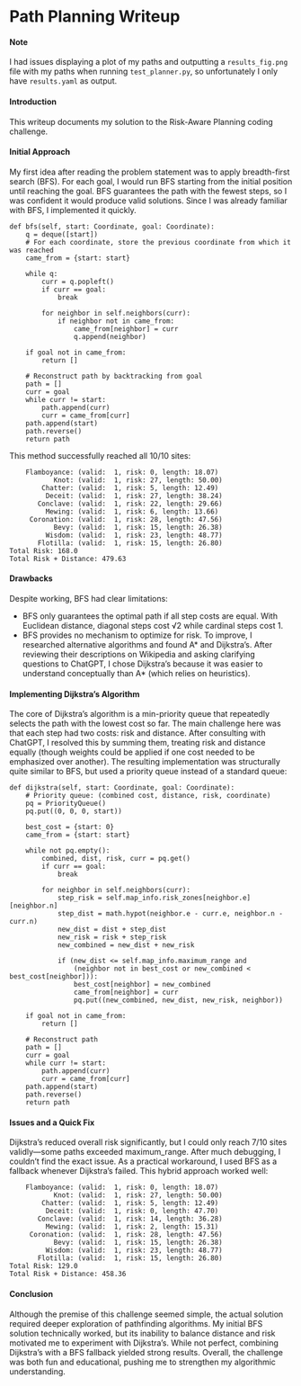 # Path Planning Writeup

#### Note
I had issues displaying a plot of my paths and outputting a `results_fig.png` file with my paths when running `test_planner.py`, so unfortunately I only have `results.yaml` as output.
#### Introduction
This writeup documents my solution to the Risk-Aware Planning coding challenge. 
#### Initial Approach
My first idea after reading the problem statement was to apply breadth-first search (BFS). For each goal, I would run BFS starting from the initial position until reaching the goal. BFS guarantees the path with the fewest steps, so I was confident it would produce valid solutions. Since I was already familiar with BFS, I implemented it quickly.
```# BFS solution: not the most optimal, but always finds a valid path
def bfs(self, start: Coordinate, goal: Coordinate):
    q = deque([start])
    # For each coordinate, store the previous coordinate from which it was reached
    came_from = {start: start}

    while q:
        curr = q.popleft()
        if curr == goal:
            break

        for neighbor in self.neighbors(curr):
            if neighbor not in came_from:
                came_from[neighbor] = curr
                q.append(neighbor)

    if goal not in came_from:
        return []

    # Reconstruct path by backtracking from goal
    path = []
    curr = goal
    while curr != start:
        path.append(curr)
        curr = came_from[curr]
    path.append(start)
    path.reverse()
    return path

```
This method successfully reached all 10/10 sites:
```10/10 sites reached validly
    Flamboyance: (valid:  1, risk: 0, length: 18.07)
           Knot: (valid:  1, risk: 27, length: 50.00)
        Chatter: (valid:  1, risk: 5, length: 12.49)
         Deceit: (valid:  1, risk: 27, length: 38.24)
       Conclave: (valid:  1, risk: 22, length: 29.66)
         Mewing: (valid:  1, risk: 6, length: 13.66)
     Coronation: (valid:  1, risk: 28, length: 47.56)
           Bevy: (valid:  1, risk: 15, length: 26.38)
         Wisdom: (valid:  1, risk: 23, length: 48.77)
       Flotilla: (valid:  1, risk: 15, length: 26.80)
Total Risk: 168.0
Total Risk + Distance: 479.63

```
#### Drawbacks
Despite working, BFS had clear limitations:
- BFS only guarantees the optimal path if all step costs are equal. With Euclidean distance, diagonal steps cost √2 while cardinal steps cost 1.
- BFS provides no mechanism to optimize for risk.
To improve, I researched alternative algorithms and found A* and Dijkstra’s. After reviewing their descriptions on Wikipedia and asking clarifying questions to ChatGPT, I chose Dijkstra’s because it was easier to understand conceptually than A* (which relies on heuristics).
#### Implementing Dijkstra’s Algorithm
The core of Dijkstra’s algorithm is a min-priority queue that repeatedly selects the path with the lowest cost so far. The main challenge here was that each step had two costs: risk and distance. After consulting with ChatGPT, I resolved this by summing them, treating risk and distance equally (though weights could be applied if one cost needed to be emphasized over another).
The resulting implementation was structurally quite similar to BFS, but used a priority queue instead of a standard queue:
```# Dijkstra's algorithm, modified to consider both risk and distance
def dijkstra(self, start: Coordinate, goal: Coordinate):
    # Priority queue: (combined cost, distance, risk, coordinate)
    pq = PriorityQueue()
    pq.put((0, 0, 0, start))

    best_cost = {start: 0}
    came_from = {start: start}

    while not pq.empty():
        combined, dist, risk, curr = pq.get()
        if curr == goal:
            break

        for neighbor in self.neighbors(curr):
            step_risk = self.map_info.risk_zones[neighbor.e][neighbor.n]
            step_dist = math.hypot(neighbor.e - curr.e, neighbor.n - curr.n)
            new_dist = dist + step_dist
            new_risk = risk + step_risk
            new_combined = new_dist + new_risk

            if (new_dist <= self.map_info.maximum_range and
                (neighbor not in best_cost or new_combined < best_cost[neighbor])):
                best_cost[neighbor] = new_combined
                came_from[neighbor] = curr
                pq.put((new_combined, new_dist, new_risk, neighbor))

    if goal not in came_from:
        return []

    # Reconstruct path
    path = []
    curr = goal
    while curr != start:
        path.append(curr)
        curr = came_from[curr]
    path.append(start)
    path.reverse()
    return path

```
#### Issues and a Quick Fix
Dijkstra’s reduced overall risk significantly, but I could only reach 7/10 sites validly—some paths exceeded maximum_range. After much debugging, I couldn’t find the exact issue. As a practical workaround, I used BFS as a fallback whenever Dijkstra’s failed. This hybrid approach worked well:
```10/10 sites reached validly
    Flamboyance: (valid:  1, risk: 0, length: 18.07)
           Knot: (valid:  1, risk: 27, length: 50.00)
        Chatter: (valid:  1, risk: 5, length: 12.49)
         Deceit: (valid:  1, risk: 0, length: 47.70)
       Conclave: (valid:  1, risk: 14, length: 36.28)
         Mewing: (valid:  1, risk: 2, length: 15.31)
     Coronation: (valid:  1, risk: 28, length: 47.56)
           Bevy: (valid:  1, risk: 15, length: 26.38)
         Wisdom: (valid:  1, risk: 23, length: 48.77)
       Flotilla: (valid:  1, risk: 15, length: 26.80)
Total Risk: 129.0
Total Risk + Distance: 458.36

```
#### Conclusion
Although the premise of this challenge seemed simple, the actual solution required deeper exploration of pathfinding algorithms. My initial BFS solution technically worked, but its inability to balance distance and risk motivated me to experiment with Dijkstra’s. While not perfect, combining Dijkstra’s with a BFS fallback yielded strong results. Overall, the challenge was both fun and educational, pushing me to strengthen my algorithmic understanding. 